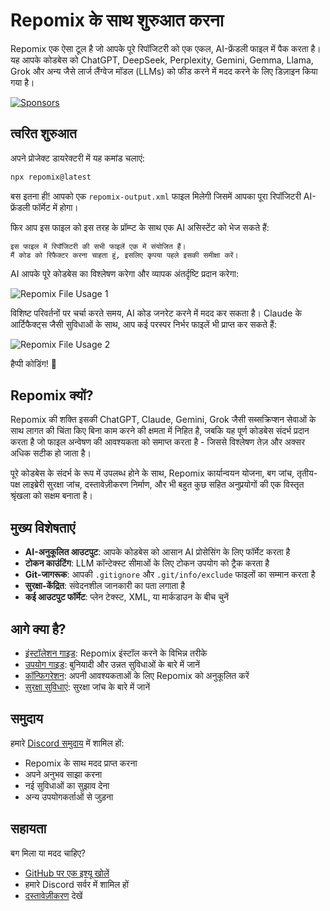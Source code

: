 # Repomix के साथ शुरुआत करना

<script setup>
import HomeBadges from '../../../components/HomeBadges.vue'
import YouTubeVideo from '../../../components/YouTubeVideo.vue'
import { VIDEO_IDS } from '../../../utils/videos'
</script>

Repomix एक ऐसा टूल है जो आपके पूरे रिपॉजिटरी को एक एकल, AI-फ्रेंडली फाइल में पैक करता है। यह आपके कोडबेस को ChatGPT, DeepSeek, Perplexity, Gemini, Gemma, Llama, Grok और अन्य जैसे लार्ज लैंग्वेज मॉडल (LLMs) को फीड करने में मदद करने के लिए डिज़ाइन किया गया है।

<YouTubeVideo :videoId="VIDEO_IDS.REPOMIX_DEMO" />

<HomeBadges />

[![Sponsors](https://cdn.jsdelivr.net/gh/yamadashy/sponsor-list/sponsors/sponsors.png)](https://github.com/sponsors/yamadashy)

## त्वरित शुरुआत

अपने प्रोजेक्ट डायरेक्टरी में यह कमांड चलाएं:

```bash
npx repomix@latest
```

बस इतना ही! आपको एक `repomix-output.xml` फाइल मिलेगी जिसमें आपका पूरा रिपॉजिटरी AI-फ्रेंडली फॉर्मेट में होगा।

फिर आप इस फाइल को इस तरह के प्रॉम्प्ट के साथ एक AI असिस्टेंट को भेज सकते हैं:

```
इस फाइल में रिपॉजिटरी की सभी फाइलें एक में संयोजित हैं।
मैं कोड को रिफैक्टर करना चाहता हूं, इसलिए कृपया पहले इसकी समीक्षा करें।
```

AI आपके पूरे कोडबेस का विश्लेषण करेगा और व्यापक अंतर्दृष्टि प्रदान करेगा:

![Repomix File Usage 1](/images/docs/repomix-file-usage-1.png)

विशिष्ट परिवर्तनों पर चर्चा करते समय, AI कोड जनरेट करने में मदद कर सकता है। Claude के आर्टिफैक्ट्स जैसी सुविधाओं के साथ, आप कई परस्पर निर्भर फाइलें भी प्राप्त कर सकते हैं:

![Repomix File Usage 2](/images/docs/repomix-file-usage-2.png)

हैप्पी कोडिंग! 🚀

## Repomix क्यों?

Repomix की शक्ति इसकी ChatGPT, Claude, Gemini, Grok जैसी सब्सक्रिप्शन सेवाओं के साथ लागत की चिंता किए बिना काम करने की क्षमता में निहित है, जबकि यह पूर्ण कोडबेस संदर्भ प्रदान करता है जो फाइल अन्वेषण की आवश्यकता को समाप्त करता है - जिससे विश्लेषण तेज़ और अक्सर अधिक सटीक हो जाता है।

पूरे कोडबेस के संदर्भ के रूप में उपलब्ध होने के साथ, Repomix कार्यान्वयन योजना, बग जांच, तृतीय-पक्ष लाइब्रेरी सुरक्षा जांच, दस्तावेज़ीकरण निर्माण, और भी बहुत कुछ सहित अनुप्रयोगों की एक विस्तृत श्रृंखला को सक्षम बनाता है।

## मुख्य विशेषताएं

- **AI-अनुकूलित आउटपुट**: आपके कोडबेस को आसान AI प्रोसेसिंग के लिए फॉर्मेट करता है
- **टोकन काउंटिंग**: LLM कॉन्टेक्स्ट सीमाओं के लिए टोकन उपयोग को ट्रैक करता है
- **Git-जागरूक**: आपकी `.gitignore` और `.git/info/exclude` फाइलों का सम्मान करता है
- **सुरक्षा-केंद्रित**: संवेदनशील जानकारी का पता लगाता है
- **कई आउटपुट फॉर्मेट**: प्लेन टेक्स्ट, XML, या मार्कडाउन के बीच चुनें

## आगे क्या है?

- [इंस्टॉलेशन गाइड](installation.md): Repomix इंस्टॉल करने के विभिन्न तरीके
- [उपयोग गाइड](usage.md): बुनियादी और उन्नत सुविधाओं के बारे में जानें
- [कॉन्फिगरेशन](configuration.md): अपनी आवश्यकताओं के लिए Repomix को अनुकूलित करें
- [सुरक्षा सुविधाएं](security.md): सुरक्षा जांच के बारे में जानें

## समुदाय

हमारे [Discord समुदाय](https://discord.gg/wNYzTwZFku) में शामिल हों:
- Repomix के साथ मदद प्राप्त करना
- अपने अनुभव साझा करना
- नई सुविधाओं का सुझाव देना
- अन्य उपयोगकर्ताओं से जुड़ना

## सहायता

बग मिला या मदद चाहिए?
- [GitHub पर एक इश्यू खोलें](https://github.com/yamadashy/repomix/issues)
- हमारे Discord सर्वर में शामिल हों
- [दस्तावेज़ीकरण](https://repomix.com) देखें
